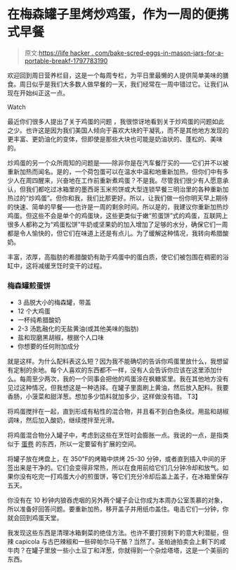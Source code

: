 # 在梅森罐子里烤炒鸡蛋，作为一周的便携式早餐

> 原文:[https://life hacker . com/bake-scred-eggs-in-mason-jars-for-a-portable-breakf-1797783190](https://lifehacker.com/bake-scrambled-eggs-in-mason-jars-for-a-portable-breakf-1797783190)

欢迎回到周日营养栏目，这是一个每周专栏，为平日里最懒的人提供简单美味的膳食。周日似乎是我们大多数人做早餐的一天，我们经常在一周中错过它。让我们从现在开始纠正这一点。

Watch

最近你们很多人提出了关于鸡蛋的问题 ，我很惊讶地看到关于炒鸡蛋的问题如此之少。也许这是因为我们美国人倾向于喜欢大块的干凝乳，而不是其他地方发现的更丰富、更奶油化的变体，但即使是那些大块也可能是奶油状的、蓬松的、美味的。

炒鸡蛋的另一个众所周知的问题是——除非你是在汽车餐厅买的——它们并不以被重新加热而闻名。是的，一个荷包蛋可以在温水中温和地重新加热，但你们中有多少人在周四醒来，兴奋地在工作前重新煮鸡蛋？不是我。尽管我们很少有人愿意承认，但我们都吃过冰箱里的墨西哥玉米煎饼或大型连锁早餐三明治里的各种重新加热过的“炒鸡蛋”。但你和我，我们比那更好。所以，让我们做一份你明天早上期待的快速、简单的早餐——也许是一周的剩余时间。所以是的，我建议你重新加热炒鸡蛋。但这些不会是单个的鸡蛋块，这些更类似于嫩“煎蛋饼”式的鸡蛋，互联网上很多人都称之为“鸡蛋松饼”牛奶或坚果奶的加入增加了足够的水分，确保它们一周都是令人愉快的，但它们在味道上还是有点儿。为了缓解这种情况，我转向希腊酸奶。

丰富，浓厚，高脂肪的希腊酸奶有助于鸡蛋中的蛋白质，使它们被包围在稠密的浴缸中，这将减缓烹饪时变干的过程。

### 梅森罐煎蛋饼

*   3 品脱大小的梅森罐，带盖
*   12 个大鸡蛋
*   一杯纯希腊酸奶
*   2-3 汤匙融化的无盐黄油(或其他美味的脂肪)
*   盐和现磨黑胡椒，根据个人口味
*   你想要的任何附加成分

就是这样。为什么配料表这么短？因为我不能确切的告诉你鸡蛋里放什么，我想留有定制的余地。每个人喜欢的东西都不一样，没有人会告诉你应该在这里添加什么。每周至少两次，我的一个同事会把他的鸡蛋涂在枫糖浆里。我在其他地方没有见过这种情况，但我想这是一种选择。在罐子里面刷上黄油，然后放入配料。我要香肠，小菠菜和甜洋葱。想加多少馅料就加多少，这样做没有错。
T3】

将鸡蛋搅拌在一起，直到形成有粘性的混合物，并且看不到白色条纹。用盐和胡椒调味，然后加入酸奶，继续搅拌至光滑。

将鸡蛋混合物分入罐子中，考虑到这些在烹饪时会膨胀一点。我说的一点，是指类似于 [蛋卷](http://www.getrollie.com/) 的东西，所以一定要留有扩展的空间。

将罐子放在烤盘上，在 350℉的烤箱中烘烤 25-30 分钟，或者直到插入中间的牙签出来是干净的。它们会变得非常热，所以在食用前给它们几分钟冷却和放气。如果你没有吃完一打鸡蛋大小的煎蛋饼，等它们充分冷却后盖上盖子，在冰箱里保存五天。

你没有在 10 秒钟内狼吞虎咽的另外两个罐子会让你成为本周办公室羡慕的对象，所以准备好回答问题。要重新加热，移开盖子并用纸巾盖住。电击它们一分钟，你就会回到鸡蛋天堂。

我发现这些东西是清理冰箱剩菜的绝佳方法。也许不要打捞剩下的意大利潜艇，但辣 capicola 与古巴辣椒和一些碎帕尔马干酪？当然了。圣帕迪拍卖会上剩下的咸牛肉？在罐子里放一些小土豆丁和洋葱，你就得到一个杂烩塔塔，这是一个美丽的东西。